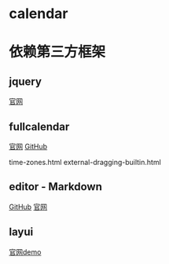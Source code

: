 
# calendar


# 依赖第三方框架
## jquery
[官网](https://jquery.com)

## fullcalendar
[官网](https://fullcalendar.io/)
[GitHub](https://github.com/fullcalendar/fullcalendar)

time-zones.html
external-dragging-builtin.html

## editor - Markdown
[GitHub](https://github.com/lepture/editor)
[官网](https://lab.lepture.com/editor)

## layui
[官网demo](https://www.layuiweb.com/demo/layer.html)
